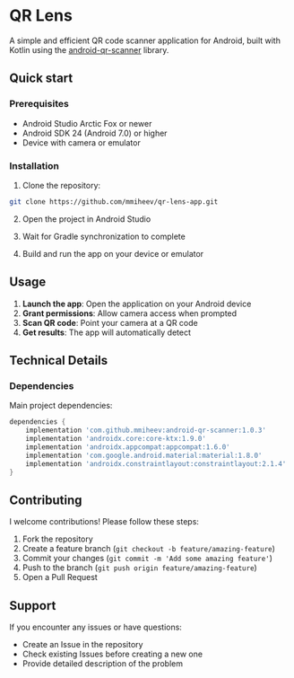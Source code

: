 # QR Lens

A simple and efficient QR code scanner application for Android, built with Kotlin using the [android-qr-scanner](https://github.com/mmiheev/android-qr-scanner) library.

## Quick start

### Prerequisites

- Android Studio Arctic Fox or newer
- Android SDK 24 (Android 7.0) or higher
- Device with camera or emulator

### Installation

1. Clone the repository:
```bash
git clone https://github.com/mmiheev/qr-lens-app.git
```

2. Open the project in Android Studio

3. Wait for Gradle synchronization to complete

4. Build and run the app on your device or emulator

## Usage

1. **Launch the app**: Open the application on your Android device
2. **Grant permissions**: Allow camera access when prompted
3. **Scan QR code**: Point your camera at a QR code
4. **Get results**: The app will automatically detect

## Technical Details

### Dependencies

Main project dependencies:

```gradle
dependencies {
    implementation 'com.github.mmiheev:android-qr-scanner:1.0.3'
    implementation 'androidx.core:core-ktx:1.9.0'
    implementation 'androidx.appcompat:appcompat:1.6.0'
    implementation 'com.google.android.material:material:1.8.0'
    implementation 'androidx.constraintlayout:constraintlayout:2.1.4'
}
```

## Contributing

I welcome contributions! Please follow these steps:

1. Fork the repository
2. Create a feature branch (`git checkout -b feature/amazing-feature`)
3. Commit your changes (`git commit -m 'Add some amazing feature'`)
4. Push to the branch (`git push origin feature/amazing-feature`)
5. Open a Pull Request

## Support

If you encounter any issues or have questions:

- Create an Issue in the repository
- Check existing Issues before creating a new one
- Provide detailed description of the problem

